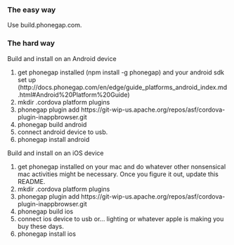 <h3>The easy way</h3>
<p>
Use build.phonegap.com.
</p>

<h3>The hard way</h3>
<p>
Build and install on an Android device

<ol>
<li>get phonegap installed (npm install -g phonegap) and your android sdk set up (http://docs.phonegap.com/en/edge/guide_platforms_android_index.md.html#Android%20Platform%20Guide)</li>
<li>mkdir .cordova platform plugins</li>
<li>phonegap plugin add https://git-wip-us.apache.org/repos/asf/cordova-plugin-inappbrowser.git</li>
<li>phonegap build android</li>
<li>connect android device to usb.</li>
<li>phonegap install android</li>
</ol>
</p>

<p>
Build and install on an iOS device

<ol>
<li>get phonegap installed on your mac and do whatever other nonsensical mac activities might be necessary.
Once you figure it out, update this README.
</li>
<li>mkdir .cordova platform plugins</li>
<li>phonegap plugin add https://git-wip-us.apache.org/repos/asf/cordova-plugin-inappbrowser.git</li>
<li>phonegap build ios</li>
<li>connect ios device to usb or... lighting or whatever apple is making you buy these days.</li>
<li>phonegap install ios</li>
</ol>
</p>
